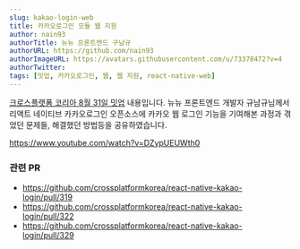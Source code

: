 ```yaml
---
slug: kakao-login-web
title: 카카오로그인 모듈 웹 지원
author: nain93
authorTitle: 뉴뉴 프론트엔드 구남규
authorURL: https://github.com/nain93
authorImageURL: https://avatars.githubusercontent.com/u/73378472?v=4
authorTwitter: 
tags: [밋업, 카카오로그인, 웹, 웹 지원, react-native-web]
---
```


[크로스플랫폼 코리아 8월 31일 밋업](https://www.meetup.com/ko-KR/crossplatformkorea/events/287894080) 내용입니다. 뉴뉴 프론트엔드 개발자 규남규님께서 리액트 네이티브 카카오로그인 오픈소스에 카카오 웹 로그인 기능을 기여해본 과정과 겪었던 문제들, 해결했던 방법등을 공유하였습니다.

https://www.youtube.com/watch?v=DZypUEUWth0

### 관련 PR
- https://github.com/crossplatformkorea/react-native-kakao-login/pull/319
- https://github.com/crossplatformkorea/react-native-kakao-login/pull/322
- https://github.com/crossplatformkorea/react-native-kakao-login/pull/329
